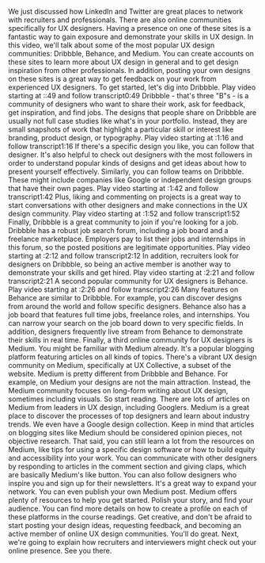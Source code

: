 We just discussed how LinkedIn and Twitter are great places to network with recruiters and professionals. There are also online communities specifically for UX designers. Having a presence on one of these sites is a fantastic way to gain exposure and demonstrate your skills in UX design. In this video, we'll talk about some of the most popular UX design communities: Dribbble, Behance, and Medium. You can create accounts on these sites to learn more about UX design in general and to get design inspiration from other professionals. In addition, posting your own designs on these sites is a great way to get feedback on your work from experienced UX designers. To get started, let's dig into Dribbble.
Play video starting at ::49 and follow transcript0:49
Dribbble - that's three "B"s - is a community of designers who want to share their work, ask for feedback, get inspiration, and find jobs. The designs that people share on Dribbble are usually not full case studies like what's in your portfolio. Instead, they are small snapshots of work that highlight a particular skill or interest like branding, product design, or typography.
Play video starting at :1:16 and follow transcript1:16
If there's a specific design you like, you can follow that designer. It's also helpful to check out designers with the most followers in order to understand popular kinds of designs and get ideas about how to present yourself effectively. Similarly, you can follow teams on Dribbble. These might include companies like Google or independent design groups that have their own pages.
Play video starting at :1:42 and follow transcript1:42
Plus, liking and commenting on projects is a great way to start conversations with other designers and make connections in the UX design community.
Play video starting at :1:52 and follow transcript1:52
Finally, Dribbble is a great community to join if you're looking for a job. Dribbble has a robust job search forum, including a job board and a freelance marketplace. Employers pay to list their jobs and internships in this forum, so the posted positions are legitimate opportunities.
Play video starting at :2:12 and follow transcript2:12
In addition, recruiters look for designers on Dribbble, so being an active member is another way to demonstrate your skills and get hired.
Play video starting at :2:21 and follow transcript2:21
A second popular community for UX designers is Behance.
Play video starting at :2:26 and follow transcript2:26
Many features on Behance are similar to Dribbble. For example, you can discover designs from around the world and follow specific designers. Behance also has a job board that features full time jobs, freelance roles, and internships. You can narrow your search on the job board down to very specific fields. In addition, designers frequently live stream from Behance to demonstrate their skills in real time. Finally, a third online community for UX designers is Medium. You might be familiar with Medium already. It's a popular blogging platform featuring articles on all kinds of topics. There's a vibrant UX design community on Medium, specifically at UX Collective, a subset of the website. Medium is pretty different from Dribbble and Behance. For example, on Medium your designs are not the main attraction. Instead, the Medium community focuses on long-form writing about UX design, sometimes including visuals. So start reading. There are lots of articles on Medium from leaders in UX design, including Googlers. Medium is a great place to discover the processes of top designers and learn about industry trends. We even have a Google design collection. Keep in mind that articles on blogging sites like Medium should be considered opinion pieces, not objective research. That said, you can still learn a lot from the resources on Medium, like tips for using a specific design software or how to build equity and accessibility into your work. You can communicate with other designers by responding to articles in the comment section and giving claps, which are basically Medium's like button. You can also follow designers who inspire you and sign up for their newsletters. It's a great way to expand your network. You can even publish your own Medium post. Medium offers plenty of resources to help you get started. Polish your story, and find your audience. You can find more details on how to create a profile on each of these platforms in the course readings. Get creative, and don't be afraid to start posting your design ideas, requesting feedback, and becoming an active member of online UX design communities. You'll do great. Next, we're going to explain how recruiters and interviewers might check out your online presence. See you there.
